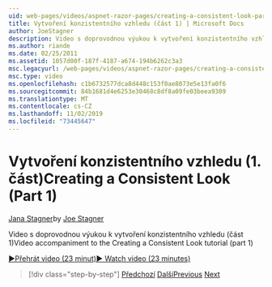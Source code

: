 ```yaml
---
uid: web-pages/videos/aspnet-razor-pages/creating-a-consistent-look-part-1
title: Vytvoření konzistentního vzhledu (část 1) | Microsoft Docs
author: JoeStagner
description: Video s doprovodnou výukou k vytvoření konzistentního vzhledu (část 1)
ms.author: riande
ms.date: 02/25/2011
ms.assetid: 1057d00f-187f-4187-a674-194b6262c3a3
msc.legacyurl: /web-pages/videos/aspnet-razor-pages/creating-a-consistent-look-part-1
msc.type: video
ms.openlocfilehash: c1b6732577dca8d448c153f0ae8073e5e13fa0f6
ms.sourcegitcommit: 84b1681d4e6253e30468c8df8a09fe03beea9309
ms.translationtype: MT
ms.contentlocale: cs-CZ
ms.lasthandoff: 11/02/2019
ms.locfileid: "73445647"
---
```

# <a name="creating-a-consistent-look-part-1"></a><span data-ttu-id="4e99a-103">Vytvoření konzistentního vzhledu (1. část)</span><span class="sxs-lookup"><span data-stu-id="4e99a-103">Creating a Consistent Look (Part 1)</span></span>

<span data-ttu-id="4e99a-104">[Jana Stagner](https://github.com/JoeStagner)</span><span class="sxs-lookup"><span data-stu-id="4e99a-104">by [Joe Stagner](https://github.com/JoeStagner)</span></span>

<span data-ttu-id="4e99a-105">Video s doprovodnou výukou k vytvoření konzistentního vzhledu (část 1)</span><span class="sxs-lookup"><span data-stu-id="4e99a-105">Video accompaniment to the Creating a Consistent Look tutorial (part 1)</span></span>

<span data-ttu-id="4e99a-106">[&#9654;Přehrát video (23 minut)](https://channel9.msdn.com/Blogs/ASP-NET-Site-Videos/creating-a-consistent-look-(part-1))</span><span class="sxs-lookup"><span data-stu-id="4e99a-106">[&#9654; Watch video (23 minutes)](https://channel9.msdn.com/Blogs/ASP-NET-Site-Videos/creating-a-consistent-look-(part-1))</span></span>

> [!div class="step-by-step"]
> <span data-ttu-id="4e99a-107">[Předchozí](introduction-to-aspnet-web-programming-using-the-razor-syntax.md)
> [Další](creating-a-consistent-look-part-2.md)</span><span class="sxs-lookup"><span data-stu-id="4e99a-107">[Previous](introduction-to-aspnet-web-programming-using-the-razor-syntax.md)
[Next](creating-a-consistent-look-part-2.md)</span></span>
